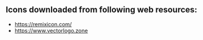 ## Icons downloaded from following web resources:
- https://remixicon.com/
- https://www.vectorlogo.zone